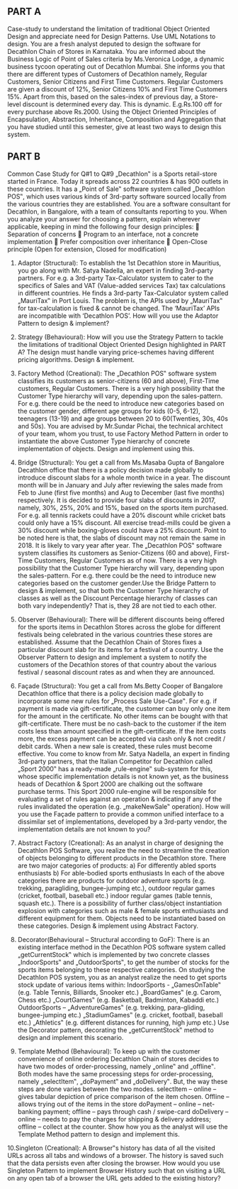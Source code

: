 ## PART A
Case-study to understand the limitation of traditional Object Oriented Design and appreciate need for
Design Patterns. Use UML Notations to design.
You are a fresh analyst deputed to design the software for Decathlon Chain of Stores in Karnataka. You are
informed about the Business Logic of Point of Sales criteria by Ms.Veronica Lodge, a dynamic business
tycoon operating out of Decathlon Mumbai. She informs you that there are different types of Customers of
Decathlon namely, Regular Customers, Senior Citizens and First Time Customers. Regular Customers are
given a discount of 12%, Senior Citizens 10% and First Time Customers 15%. Apart from this, based on the
sales-index of previous day, a Store-level discount is determined every day. This is dynamic. E.g.Rs.100 off
for every purchase above Rs.2000. Using the Object Oriented Principles of Encapsulation, Abstraction,
Inheritance, Composition and Aggregation that you have studied until this semester, give at least two ways to
design this system.

## PART B
Common Case Study for Q#1 to Q#9
„Decathlon‟ is a Sports retail-store started in France. Today it spreads across 22 countries & has 900 outlets in
these countries. It has a „Point of Sale‟ software system called „Decathlon POS‟, which uses various kinds of
3rd-party software sourced locally from the various countries they are established. You are a software
consultant for Decathlon, in Bangalore, with a team of consultants reporting to you. When you analyze your
answer for choosing a pattern, explain wherever applicable, keeping in mind the following four design
principles:
 Separation of concerns
 Program to an interface, not a concrete implementation
 Prefer composition over inheritance
 Open-Close principle (Open for extension, Closed for modification)

1. Adaptor (Structural): To establish the 1st Decathlon store in Mauritius, you go along with Mr.
Satya Nadella, an expert in finding 3rd-party partners. For e.g. a 3rd-party Tax-Calculator system to
cater to the specifics of Sales and VAT (Value-added services Tax) tax calculations in different
countries. He finds a 3rd-party Tax-Calculator system called „MauriTax‟ in Port Louis. The problem
is, the APIs used by „MauriTax‟ for tax-calculation is fixed & cannot be changed. The ‘MauriTax’
APIs are incompatible with ‘Decathlon POS’. How will you use the Adaptor Pattern to design &
implement?

2. Strategy (Behavioural): How will you use the Strategy Pattern to tackle the limitations of traditional
Object Oriented Design highlighted in PART A? The design must handle varying price-schemes
having different pricing algorithms. Design & implement.

3. Factory Method (Creational): The „Decathlon POS‟ software system classifies its customers as
senior-citizens (60 and above), First-Time customers, Regular Customers. There is a very high
possibility that the Customer Type hierarchy will vary, depending upon the sales-pattern. For e.g.
there could be the need to introduce new categories based on the customer gender, different age
groups for kids (0-5, 6-12), teenagers (13-19) and age groups between 20 to 60(Twenties, 30s, 40s
and 50s). You are advised by Mr.Sundar Pichai, the technical architect of your team, whom you
trust, to use Factory Method Pattern in order to instantiate the above Customer Type hierarchy of
concrete implementation of objects. Design and implement using this.

4. Bridge (Structural): You get a call from Ms.Masaba Gupta of Bangalore Decathlon office that there
is a policy decision made globally to introduce discount slabs for a whole month twice in a year. The
discount month will be in January and July after reviewing the sales made from Feb to June (first five
months) and Aug to December (last five months) respectively. It is decided to provide four slabs of
discounts in 2017, namely, 30%, 25%, 20% and 15%, based on the sports item purchased. For e.g. all
tennis rackets could have a 20% discount while cricket bats could only have a 15% discount. All
exercise tread-mills could be given a 30% discount while boxing-gloves could have a 25% discount.
Point to be noted here is that, the slabs of discount may not remain the same in 2018. It is likely to
vary year after year. The „Decathlon POS‟ software system classifies its customers as Senior-Citizens
(60 and above), First-Time Customers, Regular Customers as of now. There is a very high possibility
that the Customer Type hierarchy will vary, depending upon the sales-pattern. For e.g. there could be
the need to introduce new categories based on the customer gender.Use the Bridge Pattern to design & implement, so that both the Customer Type hierarchy of classes as well as the Discount Percentage hierarchy of classes can both vary independently? That is, they 28 are not tied to each other.

5. Observer (Behavioural): There will be different discounts being offered for the sports items in
Decathlon Stores across the globe for different festivals being celebrated in the various countries
these stores are established. Assume that the Decathlon Chain of Stores fixes a particular discount
slab for its items for a festival of a country.
Use the Observer Pattern to design and implement a system to notify the customers of the Decathlon
stores of that country about the various festival / seasonal discount rates as and when they are
announced.

6. Façade (Structural): You get a call from Ms.Betty Cooper of Bangalore Decathlon office that there
is a policy decision made globally to incorporate some new rules for „Process Sale Use-Case‟. For
e.g. if payment is made via gift-certificate, the customer can buy only one item for the amount in the
certificate. No other items can be bought with that gift-certificate. There must be no cash-back to the
customer if the item costs less than amount specified in the gift-certificate. If the item costs more, the
excess payment can be accepted via cash only & not credit / debit cards. When a new sale is created,
these rules must become effective. You come to know from Mr. Satya Nadella, an expert in finding
3rd-party partners, that the Italian Competitor for Decathlon called „Sport 2000‟ has a ready-made
„rule-engine‟ sub-system for this, whose specific implementation details is not known yet, as the
business heads of Decathlon & Sport 2000 are chalking out the software purchase terms. This Sport
2000 rule-engine will be responsible for evaluating a set of rules against an operation & indicating if
any of the rules invalidated the operation (e.g. „makeNewSale‟ operation).
How will you use the Façade pattern to provide a common unified interface to a dissimilar set of
implementations, developed by a 3rd-party vendor, the implementation details are not known to you?

7. Abstract Factory (Creational): As an analyst in charge of designing the Decathlon POS Software,
you realize the need to streamline the creation of objects belonging to different products in the
Decathlon store. There are two major categories of products:
a) For differently abled sports enthusiasts
b) For able-bodied sports enthusiasts
In each of the above categories there are products for outdoor adventure sports (e.g. trekking, paragliding, bungee-jumping etc.), outdoor regular games (cricket, football, baseball etc.) indoor regular
games (table tennis, squash etc.). There is a possibility of further class/object instantiation explosion
with categories such as male & female sports enthusiasts and different equipment for them. Objects
need to be instantiated based on these categories. Design & implement using Abstract Factory.

8. Decorator(Behavioural – Structural according to GoF): There is an existing interface method in
the Decathlon POS software system called „getCurrentStock‟ which is implemented by two concrete
classes „IndoorSports‟ and „OutdoorSports‟, to get the number of stocks for the sports items
belonging to these respective categories. On studying the Decathlon POS system, you as an analyst
realize the need to get sports stock update of various items within:
IndoorSports - „GamesOnTable‟ (e.g. Table Tennis, Billiards, Snooker etc.)
„BoardGames‟ (e.g. Carom, Chess etc.) „CourtGames‟ (e.g. Basketball, Badminton,
Kabaddi etc.)
OutdoorSports – „AdventureGames‟ (e.g. trekking, para-gliding, bungee-jumping etc.)
„StadiumGames‟ (e.g. cricket, football, baseball etc.) „Athletics‟ (e.g. different
distances for running, high jump etc.)
Use the Decorator pattern, decorating the „getCurrentStock‟ method to design and implement this
scenario.

9. Template Method (Behavioural): To keep up with the customer convenience of online ordering
Decathlon Chain of stores decides to have two modes of order-processing, namely „online‟ and
„offline‟. Both modes have the same processing steps for order-processing, namely „selectItem‟,
„doPayment‟ and „doDelivery‟. But, the way these steps are done varies between the two modes.
selectItem – online – gives tabular depiction of price comparison of the item chosen. Offline – allows
trying out of the items in the store
doPayment – online – net-banking payment; offline – pays through cash / swipe-card doDelivery –
online – needs to pay the charges for shipping & delivery address; offline – collect at the counter.
Show how you as the analyst will use the Template Method pattern to design and implement this.

10.Singleton (Creational): A Browser‟s history has data of all the visited URLs across all tabs and
windows of a browser. The history is saved such that the data persists even after closing the browser.
How would you use Singleton Pattern to implement Browser History such that on visiting a URL on
any open tab of a browser the URL gets added to the existing history?
